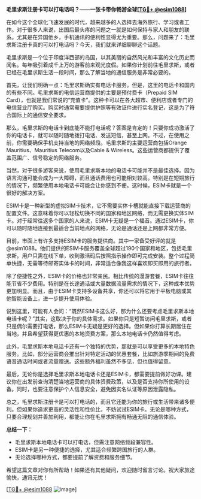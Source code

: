 **毛里求斯注册卡可以打电话吗？——一张卡带你畅游全球[[TG💪+ @esim1088](https://t.me/s/esim1088)]**

在如今这个全球化飞速发展的时代，越来越多的人选择去海外旅行、学习或者工作。对于很多人来说，出国后最头疼的问题之一就是如何保持与家人和朋友的联系。尤其是在异国他乡，手机通讯的便利性显得尤为重要。那么，问题来了：毛里求斯注册卡真的可以打电话吗？今天，我们就来详细聊聊这个话题。

毛里求斯是一个位于印度洋西部的岛国，以其美丽的自然风光和丰富的文化历史而闻名。每年吸引着成千上万的游客前来观光度假。如果你计划前往毛里求斯，或者已经在毛里求斯生活一段时间，那么了解当地的通信服务是非常必要的。

首先，让我们明确一点：毛里求斯确实有电话卡服务。但是，这里的电话卡和国内的有些不同。毛里求斯的电信运营商提供的主要是预付费卡（Prepaid SIM Card），也就是我们常说的“充值卡”。这种卡可以在各大超市、便利店或者专门的电信营业厅购买。购买时通常需要提供护照等有效证件进行实名登记，这是为了符合国际上的通信安全要求。

那么，毛里求斯的电话卡到底能不能打电话呢？答案是肯定的！只要你成功激活了你的电话卡，就可以随时随地拨打电话、发送短信，甚至上网。不过，在使用之前，你需要确保手机支持当地的网络频段。毛里求斯的主要运营商包括Orange Mauritius、Mauritius Telecom以及Cable & Wireless。这些运营商都提供了覆盖范围广、信号稳定的网络服务。

当然，对于很多游客来说，使用毛里求斯本地的电话卡可能并不是最佳选择。因为语言沟通可能会成为一大障碍，而且通话费用也可能相对较高。特别是在短期旅行的情况下，频繁使用本地电话卡可能会让你感到不便。这时候，ESIM卡就是一个很好的解决方案。

ESIM卡是一种新型的虚拟SIM卡技术，它不需要实体卡槽就能直接下载运营商的配置文件。这意味着你可以轻松切换不同的国家和地区网络，而无需更换实体SIM卡。对于经常往返多个国家的人来说，ESIM卡无疑是一个福音。通过ESIM卡，你可以随时随地连接到最适合当前地点的网络，无论是通话还是上网都非常方便。

目前，市面上有许多支持ESIM卡的服务提供商。其中一家备受好评的就是@esim1088。他们提供的ESIM卡服务覆盖全球超过190个国家和地区，包括毛里求斯。用户只需在线下单，收到激活码后按照指示操作即可完成安装。整个过程简单快捷，无需等待邮寄实体卡的时间，非常适合像我这样喜欢即买即用的旅行者。

除了便捷性之外，ESIM卡的价格也非常亲民。相比传统的漫游套餐，ESIM卡往往能节省不少费用。特别是在长途通话或大量数据流量需求的情况下，这种成本优势更加明显。而且，由于ESIM卡支持多设备共享，你还可以将它用于平板电脑或其他智能设备上，进一步提升使用体验。

说到这里，可能有人会问：“既然ESIM卡这么好，那为什么还要考虑毛里求斯本地电话卡呢？”其实，这取决于你的具体需求。如果你只是短暂访问毛里求斯，或者只是偶尔需要打电话，那么ESIM卡无疑是更好的选择。但如果你打算长期居住在当地，并且希望获得更优惠的本地资费方案，那么本地电话卡仍然值得考虑。

此外，毛里求斯本地电话卡还有一个独特的优势，那就是可以享受更多的本地特色服务。比如，部分运营商会推出针对特定活动的优惠套餐，比如旅游季期间的免费语音通话时间或者流量赠送。这些额外福利虽然不多见，但也值得留意。

最后，无论你是选择毛里求斯本地电话卡还是ESIM卡，都需要提前做好功课。建议你在出发前查询清楚当地运营商的具体资费政策，以及是否支持你所使用的设备。同时，也要注意保护个人信息安全，避免因实名认证等原因泄露隐私。

总之，毛里求斯注册卡是可以打电话的，而且它还能为你的旅行或生活带来诸多便利。但如果你追求更高的灵活性和性价比，不妨试试ESIM卡。无论是哪种方式，只要合理规划并善加利用，都能让你在毛里求斯拥有畅通无阻的通信体验。

**总结一下：**
- 毛里求斯本地电话卡可以打电话，但需注意网络频段兼容性。
- ESIM卡是另一种便捷的选择，尤其适合频繁跨国旅行的人群。
- 无论选择哪种方式，都要提前了解资费和服务细节。

希望这篇文章对你有所帮助！如果还有其他疑问，欢迎随时留言讨论。祝大家旅途愉快，通讯无忧！

[[TG💪+ @esim1088](https://t.me/s/esim1088) ![Image](https://i.postimg.cc/4NQfJmqS/Snipaste-2025-05-13-00-14-12.png)]